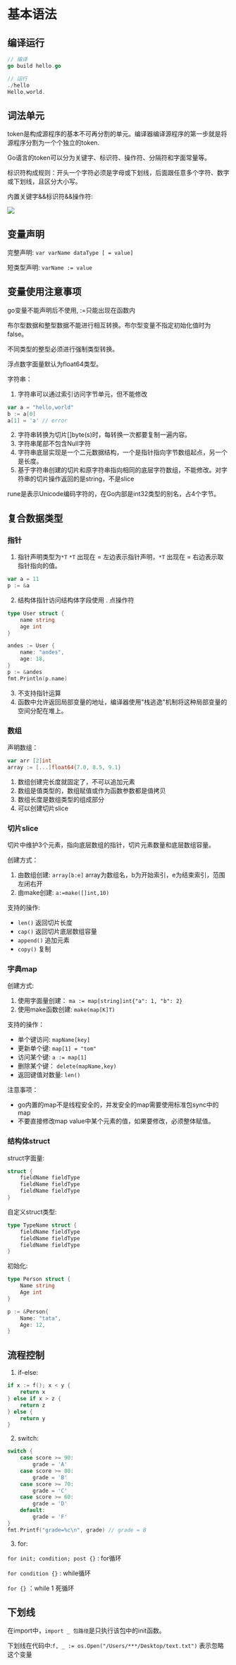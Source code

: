 <!--
 * @Description: 
 * @Author: Alone
 * @Date: 2022-05-11 20:38:35
 * @LastEditors: Alone
 * @LastEditTime: 2022-05-16 20:49:45
-->
# 基本语法

## 编译运行

```go
// 编译
go build hello.go

// 运行
./hello
Hello,world.

```

## 词法单元

token是构成源程序的基本不可再分割的单元。编译器编译源程序的第一步就是将源程序分割为一个个独立的token.

Go语言的token可以分为关键字、标识符、操作符、分隔符和字面常量等。

标识符构成规则：开头一个字符必须是字母或下划线，后面跟任意多个字符、数字或下划线，且区分大小写。

内置关键字&&标识符&&操作符:

![](https://i0.hdslb.com/bfs/album/aee2e7f8a7cd4a9ff0c1447031b810aa886d4f35.jpg)


## 变量声明

完整声明: `var varName dataType [ = value]` 

短类型声明: `varName := value` 

## 变量使用注意事项

go变量不能声明后不使用, :=只能出现在函数内

布尔型数据和整型数据不能进行相互转换。布尔型变量不指定初始化值时为false。

不同类型的整型必须进行强制类型转换。

浮点数字面量默认为float64类型。

字符串：

1. 字符串可以通过索引访问字节单元，但不能修改

```go
var a = "hello,world"
b := a[0]
a[1] = 'a' // error
```

2. 字符串转换为切片[]byte(s)时，每转换一次都要复制一遍内容。
3. 字符串尾部不包含Null字符
4. 字符串底层实现是一个二元数据结构，一个是指针指向字节数组起点，另一个是长度。
5. 基于字符串创建的切片和原字符串指向相同的底层字符数组，不能修改。对字符串的切片操作返回的是string，不是slice

rune是表示Unicode编码字符的，在Go内部是int32类型的别名，占4个字节。

## 复合数据类型

### 指针

1. 指针声明类型为`*T` `*T` 出现在 = 左边表示指针声明，`*T` 出现在 = 右边表示取指针指向的值。

```go
var a = 11 
p := &a
```

2. 结构体指针访问结构体字段使用 . 点操作符

```go
type User struct {
    name string
    age int
}

andes := User {
    name: "andes",
    age: 18,
}
p := &andes
fmt.Println(p.name)
```

3. 不支持指针运算
4. 函数中允许返回局部变量的地址，编译器使用"栈逃逸"机制将这种局部变量的空间分配在堆上。

### 数组

声明数组：

```go
var arr [2]int
array := [...]float64{7.0, 8.5, 9.1}
```

1. 数组创建完长度就固定了，不可以追加元素
2. 数组是值类型的，数组赋值或作为函数参数都是值拷贝
3. 数组长度是数组类型的组成部分
4. 可以创建切片slice

### 切片slice

切片中维护3个元素，指向底层数组的指针，切片元素数量和底层数组容量。

创建方式：

1. 由数组创建: `array[b:e]` array为数组名，b为开始索引，e为结束索引，范围左闭右开
2. 由make创建: `a:=make([]int,10)` 

支持的操作:

- `len()` 返回切片长度
- `cap()` 返回切片底层数组容量
- `append()` 追加元素
- `copy()` 复制

### 字典map

创建方式:

1. 使用字面量创建： `ma := map[string]int{"a": 1, "b": 2}` 
2. 使用make函数创建: `make(map[K]T)`

支持的操作：

- 单个键访问: `mapName[key]` 
- 更新单个键: `map[1] = "tom" `  
- 访问某个键: `a := map[1] ` 
- 删除某个键： `delete(mapName,key)` 
- 返回键值对数量: `len()` 

注意事项：

- go内置的map不是线程安全的，并发安全的map需要使用标准包sync中的map
- 不要直接修改map value中某个元素的值，如果要修改，必须整体赋值。

### 结构体struct

struct字面量:

```go
struct {
    fieldName fieldType
    fieldName fieldType
    fieldName fieldType
}
```

自定义struct类型:

```go
type TypeName struct {
    fieldName fieldType
    fieldName fieldType
    fieldName fieldType
}
```

初始化:

```go
type Person struct {
    Name string
    Age int
}

p := &Person{
    Name: "tata",
    Age: 12,
}
```

## 流程控制

1. if-else:

```go
if x := f(); x < y {
    return x
} else if x > z {
    return z
} else {
    return y
}
```

2. switch:

```go
switch {
    case score >= 90:
        grade = 'A'
    case score >= 80:
        grade = 'B'
    case score >= 70:
        grade = 'C'
    case score >= 60:
        grade = 'D'
    default:
        grade = 'F'
}
fmt.Printf("grade=%c\n", grade) // grade = B
```

3. for:

`for init; condition; post {}` : for循环

`for condition {}` : while循环

`for {}` ：while 1 死循环

## 下划线

在import中，`import _ 包路径`是只执行该包中的init函数。

下划线在代码中:`f, _ := os.Open("/Users/***/Desktop/text.txt")` 表示忽略这个变量
 